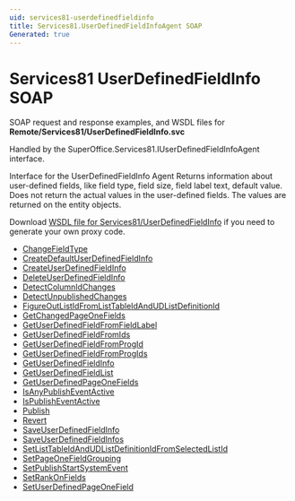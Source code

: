 ```yaml
---
uid: services81-userdefinedfieldinfo
title: Services81.UserDefinedFieldInfoAgent SOAP
Generated: true
---
```


# Services81 UserDefinedFieldInfo SOAP

SOAP request and response examples, and WSDL files for **Remote/Services81/UserDefinedFieldInfo.svc**

Handled by the <see cref="T:SuperOffice.Services81.IUserDefinedFieldInfoAgent">SuperOffice.Services81.IUserDefinedFieldInfoAgent</see> interface.

Interface for the UserDefinedFieldInfo Agent
Returns information about user-defined fields, like field type, field size, field label text, default value. Does not return the actual values in the user-defined fields. The values are returned on the entity objects.

Download [WSDL file for Services81/UserDefinedFieldInfo](../Services81-UserDefinedFieldInfo.md) if you need to generate your own proxy code.

* [ChangeFieldType](ChangeFieldType.md)
* [CreateDefaultUserDefinedFieldInfo](CreateDefaultUserDefinedFieldInfo.md)
* [CreateUserDefinedFieldInfo](CreateUserDefinedFieldInfo.md)
* [DeleteUserDefinedFieldInfo](DeleteUserDefinedFieldInfo.md)
* [DetectColumnIdChanges](DetectColumnIdChanges.md)
* [DetectUnpublishedChanges](DetectUnpublishedChanges.md)
* [FigureOutListIdFromListTableIdAndUDListDefinitionId](FigureOutListIdFromListTableIdAndUDListDefinitionId.md)
* [GetChangedPageOneFields](GetChangedPageOneFields.md)
* [GetUserDefinedFieldFromFieldLabel](GetUserDefinedFieldFromFieldLabel.md)
* [GetUserDefinedFieldFromIds](GetUserDefinedFieldFromIds.md)
* [GetUserDefinedFieldFromProgId](GetUserDefinedFieldFromProgId.md)
* [GetUserDefinedFieldFromProgIds](GetUserDefinedFieldFromProgIds.md)
* [GetUserDefinedFieldInfo](GetUserDefinedFieldInfo.md)
* [GetUserDefinedFieldList](GetUserDefinedFieldList.md)
* [GetUserDefinedPageOneFields](GetUserDefinedPageOneFields.md)
* [IsAnyPublishEventActive](IsAnyPublishEventActive.md)
* [IsPublishEventActive](IsPublishEventActive.md)
* [Publish](Publish.md)
* [Revert](Revert.md)
* [SaveUserDefinedFieldInfo](SaveUserDefinedFieldInfo.md)
* [SaveUserDefinedFieldInfos](SaveUserDefinedFieldInfos.md)
* [SetListTableIdAndUDListDefinitionIdFromSelectedListId](SetListTableIdAndUDListDefinitionIdFromSelectedListId.md)
* [SetPageOneFieldGrouping](SetPageOneFieldGrouping.md)
* [SetPublishStartSystemEvent](SetPublishStartSystemEvent.md)
* [SetRankOnFields](SetRankOnFields.md)
* [SetUserDefinedPageOneField](SetUserDefinedPageOneField.md)
